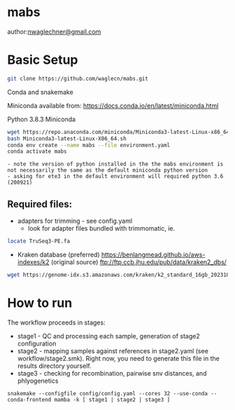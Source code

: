 # mabs

author:nwaglechner@gmail.com

# Basic Setup

```bash
git clone https://github.com/waglecn/mabs.git
```

Conda and snakemake

Miniconda available from:
https://docs.conda.io/en/latest/miniconda.html

Python 3.8.3 Miniconda
```bash
wget https://repo.anaconda.com/miniconda/Miniconda3-latest-Linux-x86_64.sh  
bash Miniconda3-latest-Linux-X86_64.sh
conda env create --name mabs --file environment.yaml
conda activate mabs
```
	- note the version of python installed in the the mabs environment is not necessarily the same as the default miniconda python version
	- asking for ete3 in the default environment will required python 3.6 (200921)

## Required files:
- adapters for trimming - see config.yaml
	- look for adapter files bundled with trimmomatic, ie.
```bash
locate TruSeq3-PE.fa
```
- Kraken database 
(preferred) https://benlangmead.github.io/aws-indexes/k2
(original source) ftp://ftp.ccb.jhu.edu/pub/data/kraken2_dbs/

```bash
wget https://genome-idx.s3.amazonaws.com/kraken/k2_standard_16gb_20231009.tar.gz
```

# How to run

The workflow proceeds in stages:
- stage1 - QC and processing each sample, generation of stage2 configuration
- stage2 - mapping samples against references in stage2.yaml (see workflow/stage2.smk). Right now, you need to generate this file in the results directory yourself.
- stage3 - checking for recombination, pairwise snv distances, and phlyogenetics

```
snakemake --configfile config/config.yaml --cores 32 --use-conda --conda-frontend mamba -k [ stage1 | stage2 | stage3 ]
```

